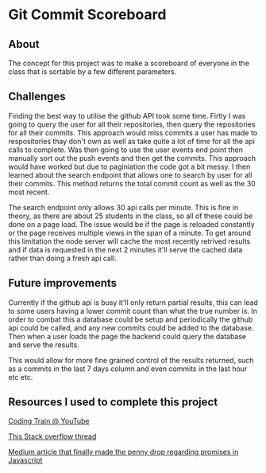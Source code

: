 # Git Commit Scoreboard

## About

The concept for this project was to make a scoreboard of everyone in the class that is sortable by a few different parameters.

## Challenges

Finding the best way to utilise the github API took some time. Firtly I was going to query the user for all their repositories, then query the repositories for all their commits. This approach would miss commits a user has made to respositories thay don't own as well as take quite a lot of time for all the api calls to complete. Was then going to use the user events end point then manually sort out the push events and then get the commits. This approach would have worked but due to paginiation the code got a bit messy. I then learned about the search endpoint that allows one to search by user for all their commits. This method returns the total commit count as well as the 30 most recent.

The search endpoint only allows 30 api calls per minute. This is fine in theory, as there are about 25 students in the class, so all of these could be done on a page load. The issue would be if the page is reloaded constantly or the page receives multiple views in the span of a minute. To get around this limitation the node server will cache the most recently retrived results and if data is requested in the next 2 minutes it'll serve the cached data rather than doing a fresh api call.

## Future improvements

Currently if the github api is busy it'll only return partial results, this can lead to some users having a lower commit count than what the true number is. In order to combat this a database could be setup and periodically the github api could be called, and any new commits could be added to the database. Then when a user loads the page the backend could query the database and serve the results.

This would allow for more fine grained control of the results returned, such as a commits in the last 7 days column and even commits in the last hour etc etc.

## Resources I used to complete this project

[Coding Train @ YouTube](https://www.youtube.com/playlist?list=PLRqwX-V7Uu6YxDKpFzf_2D84p0cyk4T7X)

[This Stack overflow thread](https://stackoverflow.com/questions/21869795/github-api-retrieve-user-commits)

[Medium article that finally made the penny drop regarding promises in Javascript](https://medium.com/javascript-scene/master-the-javascript-interview-what-is-a-promise-27fc71e77261)